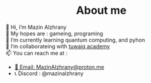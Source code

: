<head><h1 align="center">About me</h1></head>
<body>
    <p>
        👋 Hi, I’m Mazin Alzhrany <br>
        👀 My hopes are : gameing, programing <br>
        🌱 I’m currently learning quantum computing, and pyhon <br>
        💞️ I’m collaborateing with <a href="twaiq academy">tuwaiq academy</a> <br>
        📫 You can reach me at : 
        <ul>
        <li><a href="mailto:MazinAlzhrany@proton.me">📧 Email: MazinAlzhrany@proton.me</a>
        </li>
        <li><a>📞 Discord : @mazinalzhrany</a></li>
    </ul>
    </p>
</body>
